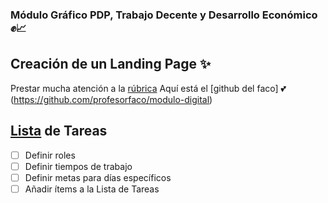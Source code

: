 ### Módulo Gráfico PDP, Trabajo Decente y Desarrollo Económico :fist::chart_with_upwards_trend:
## Creación de un Landing Page :sparkles:

Prestar mucha atención a la [rúbrica](https://docs.google.com/spreadsheets/d/1_C5YwIV5uTjMRf7zwd2ph5JR34Yar_F2nLSdmPbV2CQ/edit#gid=702809394)
Aquí está el [github del faco] :two_hearts: (https://github.com/profesorfaco/modulo-digital)

## [Lista](https://github.blog/2014-04-28-task-lists-in-all-markdown-documents/) de Tareas
- [ ] Definir roles 
- [ ] Definir tiempos de trabajo
- [ ] Definir metas para días específicos
- [ ] Añadir ítems a la Lista de Tareas
